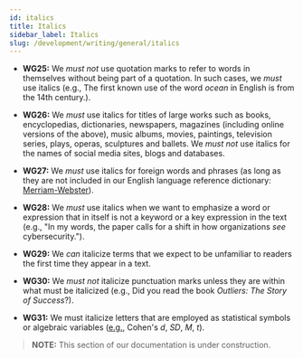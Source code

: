 ```yaml
---
id: italics
title: Italics
sidebar_label: Italics
slug: /development/writing/general/italics
---
```


* **WG25:** We *must not* use quotation marks to refer to words in themselves
  without being part of a quotation.
  In such cases, we *must* use italics
  (e.g., The first known use of the word *ocean* in English
  is from the 14th century.).

* **WG26:** We *must* use italics for titles of large works
  such as books, encyclopedias, dictionaries, newspapers, magazines
  (including online versions of the above),
  music albums, movies, paintings, television series,
  plays, operas, sculptures and ballets.
  We *must not* use italics for the names of social media sites,
  blogs and databases.

* **WG27:** We *must* use italics for foreign words and phrases
  (as long as they are not included
  in our English language reference dictionary:
  [Merriam-Webster](https://www.merriam-webster.com/)).

* **WG28:** We *must* use italics
  when we want to emphasize a word or expression
  that in itself is not a keyword or a key expression in the text
  (e.g., "In my words,
  the paper calls for a shift in how organizations *see* cybersecurity.").

* **WG29:** We *can* italicize terms
  that we expect to be unfamiliar to readers
  the first time they appear in a text.

* **WG30:** We *must not* italicize punctuation marks
  unless they are within what must be italicized
  (e.g., Did you read the book *Outliers: The Story of Success*?).

* **WG31:** We must italicize letters
  that are employed as statistical symbols or algebraic variables
  ([e.g.](https://apastyle.apa.org/style-grammar-guidelines/italics-quotations/italics),
  Cohen's *d*, *SD*, *M*, *t*).

> **NOTE:**
> This section of our documentation is under construction.
